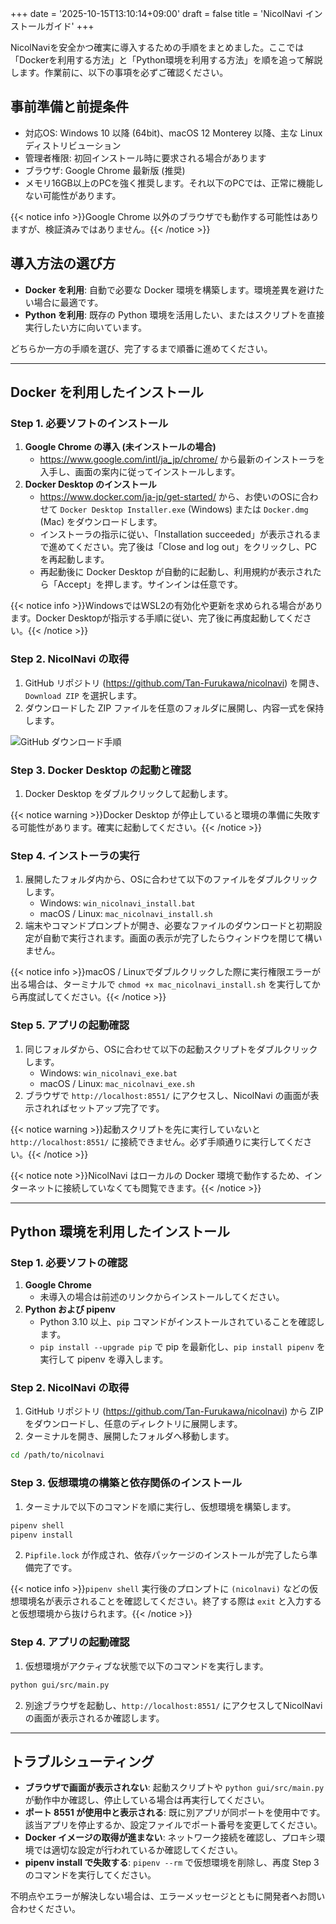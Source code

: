 +++
date = '2025-10-15T13:10:14+09:00'
draft = false
title = 'NicolNavi インストールガイド'
+++


NicolNaviを安全かつ確実に導入するための手順をまとめました。ここでは「Dockerを利用する方法」と「Python環境を利用する方法」を順を追って解説します。作業前に、以下の事項を必ずご確認ください。

## 事前準備と前提条件

- 対応OS: Windows 10 以降 (64bit)、macOS 12 Monterey 以降、主な Linux ディストリビューション
- 管理者権限: 初回インストール時に要求される場合があります
- ブラウザ: Google Chrome 最新版 (推奨)
- メモリ16GB以上のPCを強く推奨します。それ以下のPCでは、正常に機能しない可能性があります。

{{< notice info >}}Google Chrome 以外のブラウザでも動作する可能性はありますが、検証済みではありません。{{< /notice >}}

## 導入方法の選び方

 - **Docker を利用**: 自動で必要な Docker 環境を構築します。環境差異を避けたい場合に最適です。
- **Python を利用**: 既存の Python 環境を活用したい、またはスクリプトを直接実行したい方に向いています。

どちらか一方の手順を選び、完了するまで順番に進めてください。

---

## Docker を利用したインストール

### Step 1. 必要ソフトのインストール

1. **Google Chrome の導入 (未インストールの場合)**
   - https://www.google.com/intl/ja_jp/chrome/ から最新のインストーラを入手し、画面の案内に従ってインストールします。
2. **Docker Desktop のインストール**
   - https://www.docker.com/ja-jp/get-started/ から、お使いのOSに合わせて `Docker Desktop Installer.exe` (Windows) または `Docker.dmg` (Mac) をダウンロードします。
   - インストーラの指示に従い、「Installation succeeded」が表示されるまで進めてください。完了後は「Close and log out」をクリックし、PCを再起動します。
   - 再起動後に Docker Desktop が自動的に起動し、利用規約が表示されたら「Accept」を押します。サインインは任意です。

{{< notice info >}}WindowsではWSL2の有効化や更新を求められる場合があります。Docker Desktopが指示する手順に従い、完了後に再度起動してください。{{< /notice >}}

### Step 2. NicolNavi の取得

1. GitHub リポジトリ (https://github.com/Tan-Furukawa/nicolnavi) を開き、`Download ZIP` を選択します。
2. ダウンロードした ZIP ファイルを任意のフォルダに展開し、内容一式を保持します。

![GitHub ダウンロード手順](/images/page/install/install_github.png)

### Step 3. Docker Desktop の起動と確認

1. Docker Desktop をダブルクリックして起動します。

{{< notice warning >}}Docker Desktop が停止していると環境の準備に失敗する可能性があります。確実に起動してください。{{< /notice >}}

### Step 4. インストーラの実行

1. 展開したフォルダ内から、OSに合わせて以下のファイルをダブルクリックします。
   - Windows: `win_nicolnavi_install.bat`
   - macOS / Linux: `mac_nicolnavi_install.sh`
2. 端末やコマンドプロンプトが開き、必要なファイルのダウンロードと初期設定が自動で実行されます。画面の表示が完了したらウィンドウを閉じて構いません。

{{< notice info >}}macOS / Linuxでダブルクリックした際に実行権限エラーが出る場合は、ターミナルで `chmod +x mac_nicolnavi_install.sh` を実行してから再度試してください。{{< /notice >}}

### Step 5. アプリの起動確認

1. 同じフォルダから、OSに合わせて以下の起動スクリプトをダブルクリックします。
   - Windows: `win_nicolnavi_exe.bat`
   - macOS / Linux: `mac_nicolnavi_exe.sh`
2. ブラウザで `http://localhost:8551/` にアクセスし、NicolNavi の画面が表示されればセットアップ完了です。

{{< notice warning >}}起動スクリプトを先に実行していないと `http://localhost:8551/` に接続できません。必ず手順通りに実行してください。{{< /notice >}}

{{< notice note >}}NicolNavi はローカルの Docker 環境で動作するため、インターネットに接続していなくても閲覧できます。{{< /notice >}}

---

## Python 環境を利用したインストール

### Step 1. 必要ソフトの確認

1. **Google Chrome**
   - 未導入の場合は前述のリンクからインストールしてください。
2. **Python および pipenv**
   - Python 3.10 以上、`pip` コマンドがインストールされていることを確認します。
   - `pip install --upgrade pip` で pip を最新化し、`pip install pipenv` を実行して pipenv を導入します。

### Step 2. NicolNavi の取得

1. GitHub リポジトリ (https://github.com/Tan-Furukawa/nicolnavi) から ZIP をダウンロードし、任意のディレクトリに展開します。
2. ターミナルを開き、展開したフォルダへ移動します。

```bash
cd /path/to/nicolnavi
```

### Step 3. 仮想環境の構築と依存関係のインストール

1. ターミナルで以下のコマンドを順に実行し、仮想環境を構築します。

```bash
pipenv shell
pipenv install
```

2. `Pipfile.lock` が作成され、依存パッケージのインストールが完了したら準備完了です。

{{< notice info >}}`pipenv shell` 実行後のプロンプトに `(nicolnavi)` などの仮想環境名が表示されることを確認してください。終了する際は `exit` と入力すると仮想環境から抜けられます。{{< /notice >}}

### Step 4. アプリの起動確認

1. 仮想環境がアクティブな状態で以下のコマンドを実行します。

```bash
python gui/src/main.py
```

2. 別途ブラウザを起動し、`http://localhost:8551/` にアクセスしてNicolNaviの画面が表示されるか確認します。

---

## トラブルシューティング

- **ブラウザで画面が表示されない**: 起動スクリプトや `python gui/src/main.py` が動作中か確認し、停止している場合は再実行してください。
- **ポート 8551 が使用中と表示される**: 既に別アプリが同ポートを使用中です。該当アプリを停止するか、設定ファイルでポート番号を変更してください。
- **Docker イメージの取得が進まない**: ネットワーク接続を確認し、プロキシ環境では適切な設定が行われているか確認してください。
- **pipenv install で失敗する**: `pipenv --rm` で仮想環境を削除し、再度 Step 3 のコマンドを実行してください。

不明点やエラーが解決しない場合は、エラーメッセージとともに開発者へお問い合わせください。
